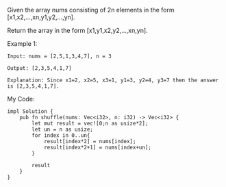 Given the array nums consisting of 2n elements in the form [x1,x2,...,xn,y1,y2,...,yn].

Return the array in the form [x1,y1,x2,y2,...,xn,yn].

Example 1:
```
Input: nums = [2,5,1,3,4,7], n = 3 

Output: [2,3,5,4,1,7] 

Explanation: Since x1=2, x2=5, x3=1, y1=3, y2=4, y3=7 then the answer is [2,3,5,4,1,7].
```

My Code:

```
impl Solution {
    pub fn shuffle(nums: Vec<i32>, n: i32) -> Vec<i32> {
        let mut result = vec![0;n as usize*2];
        let un = n as usize;
        for index in 0..un{
            result[index*2] = nums[index];
            result[index*2+1] = nums[index+un];
        }
        
        result
    }
}
```
